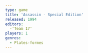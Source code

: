```yaml
---
type: game
title: 'Assassin - Special Edition'
released: 1994
editors: 
  -'Team 17'
players: 1
genres:
  - Plates-formes
---
```

